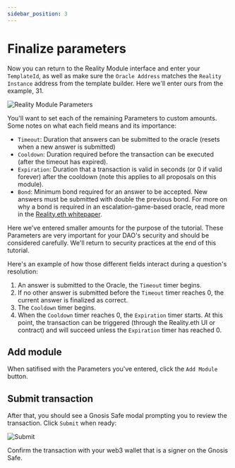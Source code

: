 ```yaml
---
sidebar_position: 3
---
```


# Finalize parameters

Now you can return to the Reality Module interface and enter your `TemplateId`, as well as make sure the `Oracle Address` matches the `Reality Instance` address from the template builder. Here we'll enter ours from the example, 31.

![Reality Module Parameters](/img/tutorial/reality_7.jpg)

You'll want to set each of the remaining Parameters to custom amounts. Some notes on what each field means and its importance:

- `Timeout`: Duration that answers can be submitted to the oracle (resets when a new answer is submitted)
- `Cooldown`: Duration required before the transaction can be executed (after the timeout has expired).
- `Expiration`: Duration that a transaction is valid in seconds (or 0 if valid forever) after the cooldown (note this applies to all proposals on this module).
- `Bond`: Minimum bond required for an answer to be accepted. New answers must be submitted with double the previous bond. For more on why a bond is required in an escalation-game-based oracle, read more in the [Reality.eth whitepaper](http://reality.eth.link/app/docs/html/whitepaper.html).

Here we've entered smaller amounts for the purpose of the tutorial. These Parameters are very important for your DAO's security and should be considered carefully. We'll return to security practices at the end of this tutorial.

Here's an example of how those different fields interact during a question's resolution:

1. An answer is submitted to the Oracle, the `Timeout` timer begins.
2. If no other answer is submitted before the `Timeout` timer reaches 0, the current answer is finalized as correct.
3. The `Cooldown` timer begins.
4. When the `Cooldown` timer reaches 0, the `Expiration` timer starts. At this point, the transaction can be triggered (through the Reality.eth UI or contract) and will succeed unless the `Expiration` timer has reached 0.

## Add module

When satifised with the Parameters you've entered, click the `Add Module` button.

## Submit transaction

After that, you should see a Gnosis Safe modal prompting you to review the transaction. Click `Submit` when ready:

![Submit](/img/tutorial/reality_submit.jpg)

Confirm the transaction with your web3 wallet that is a signer on the Gnosis Safe.
